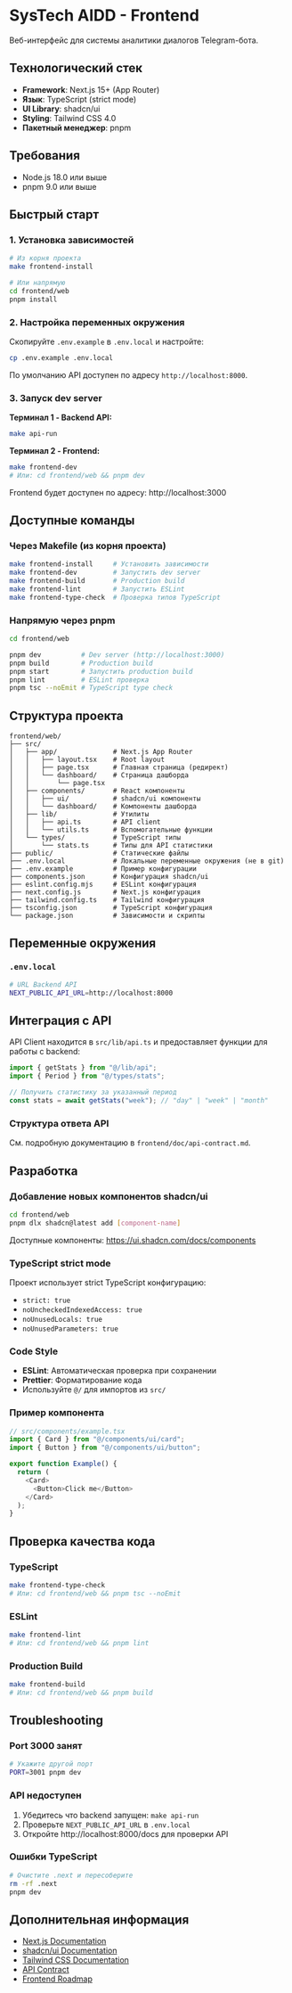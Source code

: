 # SysTech AIDD - Frontend

Веб-интерфейс для системы аналитики диалогов Telegram-бота.

## Технологический стек

- **Framework**: Next.js 15+ (App Router)
- **Язык**: TypeScript (strict mode)
- **UI Library**: shadcn/ui
- **Styling**: Tailwind CSS 4.0
- **Пакетный менеджер**: pnpm

## Требования

- Node.js 18.0 или выше
- pnpm 9.0 или выше

## Быстрый старт

### 1. Установка зависимостей

```bash
# Из корня проекта
make frontend-install

# Или напрямую
cd frontend/web
pnpm install
```

### 2. Настройка переменных окружения

Скопируйте `.env.example` в `.env.local` и настройте:

```bash
cp .env.example .env.local
```

По умолчанию API доступен по адресу `http://localhost:8000`.

### 3. Запуск dev server

**Терминал 1 - Backend API:**
```bash
make api-run
```

**Терминал 2 - Frontend:**
```bash
make frontend-dev
# Или: cd frontend/web && pnpm dev
```

Frontend будет доступен по адресу: http://localhost:3000

## Доступные команды

### Через Makefile (из корня проекта)

```bash
make frontend-install     # Установить зависимости
make frontend-dev         # Запустить dev server
make frontend-build       # Production build
make frontend-lint        # Запустить ESLint
make frontend-type-check  # Проверка типов TypeScript
```

### Напрямую через pnpm

```bash
cd frontend/web

pnpm dev          # Dev server (http://localhost:3000)
pnpm build        # Production build
pnpm start        # Запустить production build
pnpm lint         # ESLint проверка
pnpm tsc --noEmit # TypeScript type check
```

## Структура проекта

```
frontend/web/
├── src/
│   ├── app/              # Next.js App Router
│   │   ├── layout.tsx    # Root layout
│   │   ├── page.tsx      # Главная страница (редирект)
│   │   └── dashboard/    # Страница дашборда
│   │       └── page.tsx
│   ├── components/       # React компоненты
│   │   ├── ui/           # shadcn/ui компоненты
│   │   └── dashboard/    # Компоненты дашборда
│   ├── lib/              # Утилиты
│   │   ├── api.ts        # API client
│   │   └── utils.ts      # Вспомогательные функции
│   └── types/            # TypeScript типы
│       └── stats.ts      # Типы для API статистики
├── public/               # Статические файлы
├── .env.local            # Локальные переменные окружения (не в git)
├── .env.example          # Пример конфигурации
├── components.json       # Конфигурация shadcn/ui
├── eslint.config.mjs     # ESLint конфигурация
├── next.config.js        # Next.js конфигурация
├── tailwind.config.ts    # Tailwind конфигурация
├── tsconfig.json         # TypeScript конфигурация
└── package.json          # Зависимости и скрипты
```

## Переменные окружения

### `.env.local`

```bash
# URL Backend API
NEXT_PUBLIC_API_URL=http://localhost:8000
```

## Интеграция с API

API Client находится в `src/lib/api.ts` и предоставляет функции для работы с backend:

```typescript
import { getStats } from "@/lib/api";
import { Period } from "@/types/stats";

// Получить статистику за указанный период
const stats = await getStats("week"); // "day" | "week" | "month"
```

### Структура ответа API

См. подробную документацию в `frontend/doc/api-contract.md`.

## Разработка

### Добавление новых компонентов shadcn/ui

```bash
cd frontend/web
pnpm dlx shadcn@latest add [component-name]
```

Доступные компоненты: https://ui.shadcn.com/docs/components

### TypeScript strict mode

Проект использует strict TypeScript конфигурацию:
- `strict: true`
- `noUncheckedIndexedAccess: true`
- `noUnusedLocals: true`
- `noUnusedParameters: true`

### Code Style

- **ESLint**: Автоматическая проверка при сохранении
- **Prettier**: Форматирование кода
- Используйте `@/` для импортов из `src/`

### Пример компонента

```typescript
// src/components/example.tsx
import { Card } from "@/components/ui/card";
import { Button } from "@/components/ui/button";

export function Example() {
  return (
    <Card>
      <Button>Click me</Button>
    </Card>
  );
}
```

## Проверка качества кода

### TypeScript

```bash
make frontend-type-check
# Или: cd frontend/web && pnpm tsc --noEmit
```

### ESLint

```bash
make frontend-lint
# Или: cd frontend/web && pnpm lint
```

### Production Build

```bash
make frontend-build
# Или: cd frontend/web && pnpm build
```

## Troubleshooting

### Port 3000 занят

```bash
# Укажите другой порт
PORT=3001 pnpm dev
```

### API недоступен

1. Убедитесь что backend запущен: `make api-run`
2. Проверьте `NEXT_PUBLIC_API_URL` в `.env.local`
3. Откройте http://localhost:8000/docs для проверки API

### Ошибки TypeScript

```bash
# Очистите .next и пересоберите
rm -rf .next
pnpm dev
```

## Дополнительная информация

- [Next.js Documentation](https://nextjs.org/docs)
- [shadcn/ui Documentation](https://ui.shadcn.com)
- [Tailwind CSS Documentation](https://tailwindcss.com/docs)
- [API Contract](../doc/api-contract.md)
- [Frontend Roadmap](../doc/frontend-roadmap.md)
